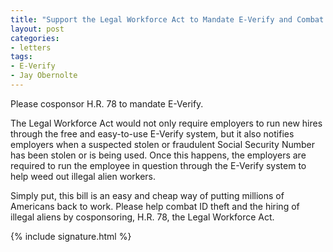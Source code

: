 ```yaml
---
title: "Support the Legal Workforce Act to Mandate E-Verify and Combat ID Theft"
layout: post
categories:
- letters
tags:
- E-Verify
- Jay Obernolte
---
```


Please cosponsor H.R. 78 to mandate E-Verify.

The Legal Workforce Act would not only require employers to run new hires through the free and easy-to-use E-Verify system, but it also notifies employers when a suspected stolen or fraudulent Social Security Number has been stolen or is being used. Once this happens, the employers are required to run the employee in question through the E-Verify system to help weed out illegal alien workers.

Simply put, this bill is an easy and cheap way of putting millions of Americans back to work. Please help combat ID theft and the hiring of illegal aliens by cosponsoring, H.R. 78, the Legal Workforce Act.

{% include signature.html %}
